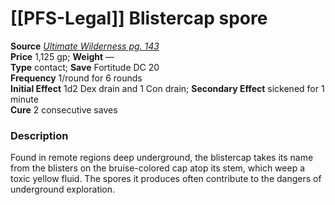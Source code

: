 # [[PFS-Legal]] Blistercap spore

**Source** [_Ultimate Wilderness pg. 143_](http://paizo.com/products/btpy9ujo)  
**Price** 1,125 gp; **Weight** —  
**Type** contact; **Save** Fortitude DC 20  
**Frequency** 1/round for 6 rounds  
**Initial Effect** 1d2 Dex drain and 1 Con drain; **Secondary Effect** sickened for 1 minute  
**Cure** 2 consecutive saves

### Description

Found in remote regions deep underground, the blistercap takes its name from the blisters on the bruise-colored cap atop its stem, which weep a toxic yellow fluid. The spores it produces often contribute to the dangers of underground exploration.